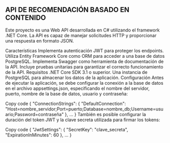 ## API DE RECOMENDACIÓN BASADO EN CONTENIDO

Este proyecto es una Web API desarrollada en C# utilizando el framework .NET Core. La API es capaz de manejar solicitudes HTTP y proporcionar una respuesta en formato JSON.

Características
Implementa autenticación JWT para proteger los endpoints.
Utiliza Entity Framework Core como ORM para acceder a una base de datos PostgreSQL.
Implementa Swagger como herramienta de documentación de la API.
Incluye pruebas unitarias para garantizar el correcto funcionamiento de la API.
Requisitos
.NET Core SDK 3.1 o superior.
Una instancia de PostgreSQL para almacenar los datos de la aplicación.
Configuración
Antes de ejecutar la aplicación, se debe configurar la conexión a la base de datos en el archivo appsettings.json, especificando el nombre del servidor, puerto, nombre de la base de datos, usuario y contraseña:

Copy code
{
  "ConnectionStrings": {
    "DefaultConnection": "Host=nombre_servidor;Port=puerto;Database=nombre_db;Username=usuario;Password=contraseña"
  },
  ...
}
También es posible configurar la duración del token JWT y la clave secreta utilizada para firmar los tokens:

Copy code
{
  "JwtSettings": {
    "SecretKey": "clave_secreta",
    "ExpirationInMinutes": 60
  },
  ...
}